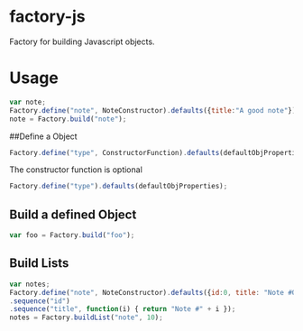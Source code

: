 factory-js
==========

Factory for building Javascript objects.

Usage
=========

```javascript
var note;
Factory.define("note", NoteConstructor).defaults({title:"A good note"});
note = Factory.build("note");
```

##Define a Object

```javascript
Factory.define("type", ConstructorFunction).defaults(defaultObjProperties);
```

The constructor function is optional

```javascript
Factory.define("type").defaults(defaultObjProperties);
```
## Build a defined Object

```javascript
var foo = Factory.build("foo");
```

## Build Lists
```javascript
var notes;
Factory.define("note", NoteConstructor).defaults({id:0, title: "Note #0"})
.sequence("id")
.sequence("title", function(i) { return "Note #" + i });
notes = Factory.buildList("note", 10);
```
